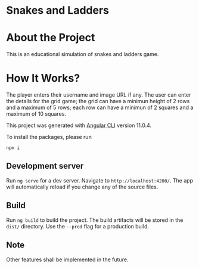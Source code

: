# Snakes and Ladders 

# About the Project
This is an educational simulation of snakes and ladders game.

# How It Works?
The player enters their username and image URL if any. The user can enter the details for the grid game; the grid can have a minimun height of 2 rows and a maximum of 5 rows; each row can have a minimun of 2 squares and a maximum of 10 squares.

This project was generated with [Angular CLI](https://github.com/angular/angular-cli) version 11.0.4.

To install the packages, please run
```
npm i
```

## Development server

Run `ng serve` for a dev server. Navigate to `http://localhost:4200/`. The app will automatically reload if you change any of the source files.

## Build

Run `ng build` to build the project. The build artifacts will be stored in the `dist/` directory. Use the `--prod` flag for a production build.

## Note

Other features shall be implemented in the future.